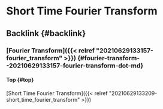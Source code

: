 # Short Time Fourier Transform


## Backlink {#backlink}


### [Fourier Transform]({{< relref "20210629133157-fourier_transform" >}}) {#fourier-transform--20210629133157-fourier-transform-dot-md}


#### Top {#top}

[Short Time Fourier Transform]({{< relref "20210629133209-short_time_fourier_transform" >}})

